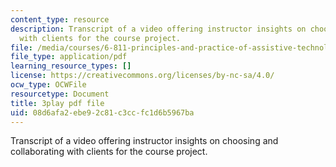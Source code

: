 ```yaml
---
content_type: resource
description: Transcript of a video offering instructor insights on choosing and collaborating
  with clients for the course project.
file: /media/courses/6-811-principles-and-practice-of-assistive-technology-fall-2014/08d6afa2ebe92c81c3ccfc1d6b5967ba_Wup3xqOvvpA.pdf
file_type: application/pdf
learning_resource_types: []
license: https://creativecommons.org/licenses/by-nc-sa/4.0/
ocw_type: OCWFile
resourcetype: Document
title: 3play pdf file
uid: 08d6afa2-ebe9-2c81-c3cc-fc1d6b5967ba
---
```

Transcript of a video offering instructor insights on choosing and collaborating with clients for the course project.